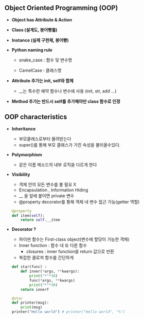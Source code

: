 ## Object Oriented Programming (OOP)

- **Object has Attribute & Action**

- **Class (설계도, 붕어빵틀)**

- **Instance (실제 구현체, 붕어빵)**

* **Python naming rule**

  - snake_case : 함수 및 변수명

  - CamelCase : 클래스명

* **Attribute 추가는 init, self와 함께**
  * __는 특수한 예약 함수나 변수에 사용 (init, str, add ...)

* **Method 추가는 반드시 self를 추가해야만 class 함수로 인정**



## OOP characteristics

* **Inheritance**

  * 부모클래스로부터 물려받는다
  * super()를 통해 부모 클래스가 가진 속성을 불러올수있다.

* **Polymorphism**

  * 같은 이름 메소드의 내부 로직을 다르게 한다

* **Visibility**

  * 객체 안의 모든 변수를 볼 필요 X
  * Encapsulation , Information Hiding
  * __ 을 앞에 붙이면 private 변수
  * @property decorator를 통해 객체 내 변수 접근 가능(getter 역할)

  ```python
  @property
  def item(self):
      return self.__item
  ```

  

* **Decorator ?**

  * 파이썬 함수는 First-class object(변수에 할당이 가능한 객체)
  * Inner function : 함수 내 또 다른 함수
    * closures : inner function을 return 값으로 반환
  * 복잡한 클로져 함수를 간단하게

  ```python
  def star(func) :
      def inner(*args, **kwargs):
          print("*"*30)
          func(*args, **kwargs)
          print("*"*30)
      return innerf
  
  @star
  def printer(msg):
      print(msg)
  printer("Hello world") # printer("Hello world", "%")
  ```








